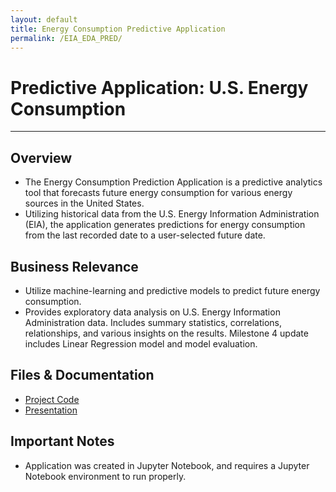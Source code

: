 ```yaml
---
layout: default
title: Energy Consumption Predictive Application
permalink: /EIA_EDA_PRED/
---
```


# Predictive Application: U.S. Energy Consumption

---

<div class="project-detail-section">
    <h2>Overview</h2>
    <ul>
      <li>The Energy Consumption Prediction Application is a predictive analytics tool that forecasts future energy consumption for various energy sources in the United States.</li>
      <li>Utilizing historical data from the U.S. Energy Information Administration (EIA), the application generates predictions for energy consumption from the last recorded date to a user-selected future date.</li>        
    </ul>
</div>

<div class="project-detail-section">
    <h2>Business Relevance</h2>
    <ul>
        <li>Utilize machine-learning and predictive models to predict future energy consumption.</li>
        <li>Provides exploratory data analysis on U.S. Energy Information Administration data. Includes summary statistics, correlations, relationships, and various insights on the results. Milestone 4 update includes Linear Regression model and model evaluation.</li>
    </ul>
</div>

<div class="project-detail-section">
    <h2>Files & Documentation</h2>
    <ul>
        <li><a href="https://github.com/cmtrimble/cmtrimble.github.io/blob/7a6a3a0425acd5d08153b06d2fe89aab82405f5a/EnergyPred/DSC355_Final_Trimble.pptx">Project Code</a></li>
        <li><a href="https://github.com/cmtrimble/cmtrimble.github.io/blob/7a6a3a0425acd5d08153b06d2fe89aab82405f5a/EnergyPred/EIA_EDA%26PRED.ipynb">Presentation</a></li>
    </ul>
</div>

<div class="project-detail-section">
    <h2>Important Notes</h2>
    <ul>
        <li>Application was created in Jupyter Notebook, and requires a Jupyter Notebook environment to run properly.</li>
    </ul>
</div>
